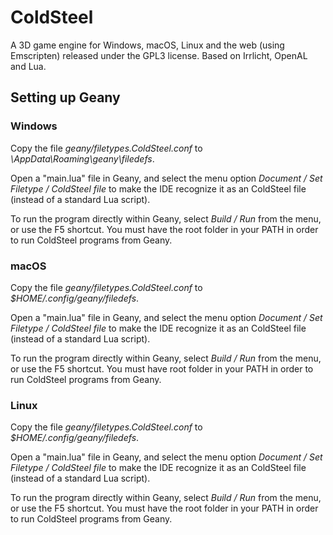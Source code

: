 # ColdSteel

A 3D game engine for Windows, macOS, Linux and the web (using Emscripten) released under the GPL3 license. Based on Irrlicht, OpenAL and Lua.

## Setting up Geany

### Windows

Copy the file *geany/filetypes.ColdSteel.conf* to *<User>\AppData\Roaming\geany\filedefs*.

Open a "main.lua" file in Geany, and select the menu option *Document / Set Filetype / ColdSteel file* to make the IDE recognize it as an ColdSteel file (instead of a standard Lua script).

To run the program directly within Geany, select *Build / Run* from the menu, or use the F5 shortcut.
You must have the root folder in your PATH in order to run ColdSteel programs from Geany.

### macOS

Copy the file *geany/filetypes.ColdSteel.conf* to *$HOME/.config/geany/filedefs*.

Open a "main.lua" file in Geany, and select the menu option *Document / Set Filetype / ColdSteel file* to make the IDE recognize it as an ColdSteel file (instead of a standard Lua script).

To run the program directly within Geany, select *Build / Run* from the menu, or use the F5 shortcut.
You must have root folder in your PATH in order to run ColdSteel programs from Geany.

### Linux

Copy the file *geany/filetypes.ColdSteel.conf* to *$HOME/.config/geany/filedefs*.

Open a "main.lua" file in Geany, and select the menu option *Document / Set Filetype / ColdSteel file* to make the IDE recognize it as an ColdSteel file (instead of a standard Lua script).

To run the program directly within Geany, select *Build / Run* from the menu, or use the F5 shortcut.
You must have the root folder in your PATH in order to run ColdSteel programs from Geany.
